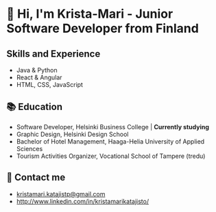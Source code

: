 # :wave: Hi, I'm Krista-Mari - Junior Software Developer from Finland

## Skills and Experience
* Java & Python
* React & Angular
* HTML, CSS, JavaScript

## :books: Education
* Software Developer, Helsinki Business College | **Currently studying**
* Graphic Design, Helsinki Design School
* Bachelor of Hotel Management, Haaga-Helia University of Applied Sciences
* Tourism Activities Organizer, Vocational School of Tampere (tredu)

## :email: Contact me
* kristamari.katajistp@gmail.com
* http://www.linkedin.com/in/kristamarikatajisto/
